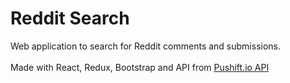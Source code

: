 # Reddit Search

Web application to search for Reddit comments and submissions.
\
\
Made with React, Redux, Bootstrap and API from [Pushift.io API](https://github.com/pushshift/api)
